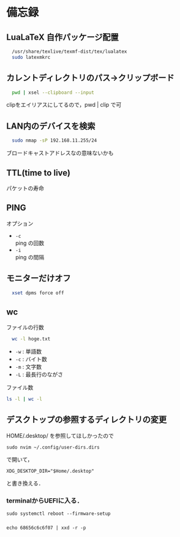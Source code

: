 # 備忘録
## LuaLaTeX 自作パッケージ配置  
```sh
  /usr/share/texlive/texmf-dist/tex/lualatex  
  sudo latexmkrc
```

## カレントディレクトリのパス→クリップボード  
```sh
  pwd | xsel --clipboard --input  
```
clipをエイリアスにしてるので，pwd | clip で可  

## LAN内のデバイスを検索  
```sh
  sudo nmap -sP 192.168.11.255/24
```
ブロードキャストアドレスなの意味ないかも

## TTL(time to live)  
パケットの寿命

## PING  
  オプション
  - ` -c `  
  ping の回数
  - ` -i `  
  ping の間隔

## モニターだけオフ
```sh
  xset dpms force off
```

## wc
ファイルの行数
```sh
  wc -l hoge.txt
```


- ` -w `  : 単語数
- ` -c `  : バイト数
- ` -m `  : 文字数
- ` -L ` : 最長行のながさ

ファイル数
```sh
ls -l | wc -l
```
## デスクトップの参照するディレクトリの変更
HOME/.desktop/ を参照してほしかったので
```
sudo nvim ~/.config/user-dirs.dirs
```
で開いて，
```
XDG_DESKTOP_DIR="$Home/.desktop"
```
と書き換える．

### terminalからUEFIに入る．
```
sudo systemctl reboot --firmware-setup
```
### 
```
echo 68656c6c6f07 | xxd -r -p 
```